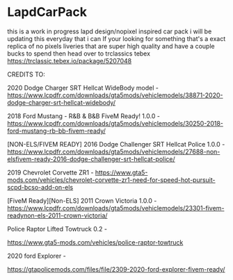# LapdCarPack
this is a work in progress lapd design/nopixel inspired car pack i will be updating this everyday that i can
If  your looking for something that's a exact replica of no pixels liveries that are super high quality and have a couple bucks to spend then head over to trclassics tebex
https://trclassic.tebex.io/package/5207048

CREDITS TO:

2020 Dodge Charger SRT Hellcat WideBody model -
https://www.lcpdfr.com/downloads/gta5mods/vehiclemodels/38871-2020-dodge-charger-srt-hellcat-widebody/

2018 Ford Mustang - R&B & B&B FiveM Ready! 1.0.0 -
https://www.lcpdfr.com/downloads/gta5mods/vehiclemodels/30250-2018-ford-mustang-rb-bb-fivem-ready/

[NON-ELS/FIVEM READY] 2016 Dodge Challenger SRT Hellcat Police 1.0.0 -
https://www.lcpdfr.com/downloads/gta5mods/vehiclemodels/27688-non-elsfivem-ready-2016-dodge-challenger-srt-hellcat-police/

2019 Chevrolet Corvette ZR1 - 
https://www.gta5-mods.com/vehicles/chevrolet-corvette-zr1-need-for-speed-hot-pursuit-scpd-bcso-add-on-els

[FiveM Ready][Non-ELS] 2011 Crown Victoria 1.0.0 -
https://www.lcpdfr.com/downloads/gta5mods/vehiclemodels/23301-fivem-readynon-els-2011-crown-victoria/

Police Raptor Lifted Towtruck 0.2 -

https://www.gta5-mods.com/vehicles/police-raptor-towtruck

2020 ford Explorer -

https://gtapolicemods.com/files/file/2309-2020-ford-explorer-fivem-ready/

